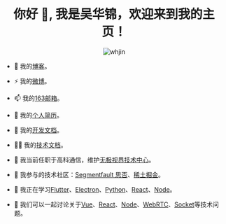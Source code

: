 <h1 align="center">你好 👋, 我是吴华锦，欢迎来到我的主页！</h1>

<p align="center"><img src="https://komarev.com/ghpvc/?username=whjin&label=Profile%20views&color=0e75b6&style=flat" alt="whjin"/></p>

- 👯 我的[博客](https://whjin.github.io/)。

- ⚡ 我的[微博](https://weibo.com/u/1710899102)。

- 📫 我的[163邮箱](mailto:wuhuajin09@163.com)。

- 📄 我的[个人简历](https://whjin.github.io/resume/)。

- 🤝 我的[开发文档](https://github.com/whjin/docs)。

- 👨‍💻 我的[技术文档](https://github.com/whjin/devDocs/issues)。

- 🔭 我当前任职于高科通信，维护[无极视界技术中心](https://github.com/wuhuajin)。

- 📝 我参与的技术社区：[Segmentfault 思否](https://segmentfault.com/u/whjin)、[稀土掘金](https://juejin.cn/user/1697301681934519)。

- 🌱 我正在学习[Flutter](https://flutter.cn/)、[Electron](https://www.electronjs.org/)、[Python](https://www.python.org/)、[React](https://react.dev/)、[Node](https://nodejs.org/)。

- 💬 我们可以一起讨论关于[Vue](https://cn.vuejs.org/)、[React](https://react.dev/)、[Node](https://nodejs.org/)、[WebRTC](https://webrtc.org.cn/)、[Socket](https://socket.io/zh-CN/)等技术问题。
